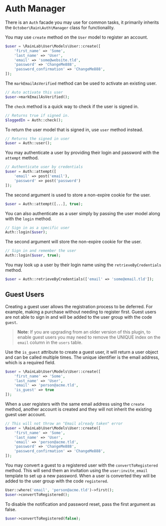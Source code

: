 # Auth Manager

There is an `Auth` facade you may use for common tasks, it primarily inherits the `October\Rain\Auth\Manager` class for functionality.

You may use `create` method on the `User` model to register an account.

```php
$user = \RainLab\User\Models\User::create([
    'first_name' => 'Some',
    'last_name' => 'User',
    'email' => 'some@website.tld',
    'password' => 'ChangeMe888',
    'password_confirmation' => 'ChangeMe888',
]);
```

The `markEmailAsVerified` method can be used to activate an existing user.

```php
// Auto activate this user
$user->markEmailAsVerified();
```

The `check` method is a quick way to check if the user is signed in.

```php
// Returns true if signed in.
$loggedIn = Auth::check();
```

To return the user model that is signed in, use `user` method instead.

```php
// Returns the signed in user
$user = Auth::user();
```

You may authenticate a user by providing their login and password with the `attempt` method.

```php
// Authenticate user by credentials
$user = Auth::attempt([
    'email' => post('email'),
    'password' => post('password')
]);
```

The second argument is used to store a non-expire cookie for the user.

```php
$user = Auth::attempt([...], true);
```

You can also authenticate as a user simply by passing the user model along with the `login` method.

```php
// Sign in as a specific user
Auth::login($user);
```

The second argument will store the non-expire cookie for the user.

```php
// Sign in and remember the user
Auth::login($user, true);
```

You may look up a user by their login name using the `retrieveByCredentials` method.

```php
$user = Auth::retrieveByCredentials(['email' => 'some@email.tld']);
```

## Guest Users

Creating a guest user allows the registration process to be deferred. For example, making a purchase without needing to register first. Guest users are not able to sign in and will be added to the user group with the code `guest`.

> **Note**: If you are upgrading from an older version of this plugin, to enable guest users you may need to remove the UNIQUE index on the `email` column in the `users` table.

Use the `is_guest` attribute to create a guest user, it will return a user object and can be called multiple times. The unique identifier is the email address, which is a required field.

```php
$user = \RainLab\User\Models\User::create([
    'first_name' => 'Some',
    'last_name' => 'User',
    'email' => 'person@acme.tld',
    'is_guest' => true
]);
```

When a user registers with the same email address using the `create` method, another account is created and they will not inherit the existing guest user account.

```php
// This will not throw an "Email already taken" error
$user = \RainLab\User\Models\User::create([
    'first_name' => 'Some',
    'last_name' => 'User',
    'email' => 'person@acme.tld',
    'password' => 'ChangeMe888',
    'password_confirmation' => 'ChangeMe888',
]);
```

You may convert a guest to a registered user with the `convertToRegistered` method. This will send them an invitation using the `user:invite_email` template to set up a new password. When a user is converted they will be added to the user group with the code `registered`.

```php
User::where('email', 'person@acme.tld')->first();
$user->convertToRegistered();
```

To disable the notification and password reset, pass the first argument as false.

```php
$user->convertToRegistered(false);
```
